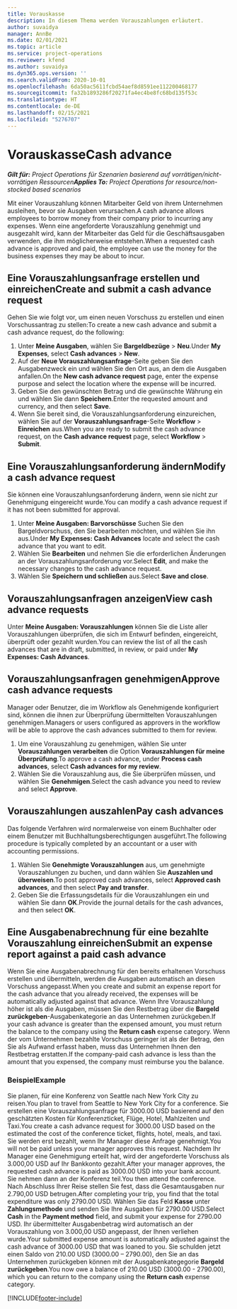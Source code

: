 ```yaml
---
title: Vorauskasse
description: In diesem Thema werden Vorauszahlungen erläutert.
author: suvaidya
manager: AnnBe
ms.date: 02/01/2021
ms.topic: article
ms.service: project-operations
ms.reviewer: kfend
ms.author: suvaidya
ms.dyn365.ops.version: ''
ms.search.validFrom: 2020-10-01
ms.openlocfilehash: 6da50ac5611fcbd54aef8d8591ee112200468177
ms.sourcegitcommit: fa32b1893286f20271fa4ec4be8fc68bd135f53c
ms.translationtype: HT
ms.contentlocale: de-DE
ms.lasthandoff: 02/15/2021
ms.locfileid: "5276707"
---
```

# <a name="cash-advance"></a><span data-ttu-id="b2e5e-103">Vorauskasse</span><span class="sxs-lookup"><span data-stu-id="b2e5e-103">Cash advance</span></span>

<span data-ttu-id="b2e5e-104">_**Gilt für:** Project Operations für Szenarien basierend auf vorrätigen/nicht-vorrätigen Ressourcen_</span><span class="sxs-lookup"><span data-stu-id="b2e5e-104">_**Applies To:** Project Operations for resource/non-stocked based scenarios_</span></span>

<span data-ttu-id="b2e5e-105">Mit einer Vorauszahlung können Mitarbeiter Geld von ihrem Unternehmen ausleihen, bevor sie Ausgaben verursachen.</span><span class="sxs-lookup"><span data-stu-id="b2e5e-105">A cash advance allows employees to borrow money from their company prior to incurring any expenses.</span></span> <span data-ttu-id="b2e5e-106">Wenn eine angeforderte Vorauszahlung genehmigt und ausgezahlt wird, kann der Mitarbeiter das Geld für die Geschäftsausgaben verwenden, die ihm möglicherweise entstehen.</span><span class="sxs-lookup"><span data-stu-id="b2e5e-106">When a requested cash advance is approved and paid, the employee can use the money for the business expenses they may be about to incur.</span></span> 

## <a name="create-and-submit-a-cash-advance-request"></a><span data-ttu-id="b2e5e-107">Eine Vorauszahlungsanfrage erstellen und einreichen</span><span class="sxs-lookup"><span data-stu-id="b2e5e-107">Create and submit a cash advance request</span></span>
<span data-ttu-id="b2e5e-108">Gehen Sie wie folgt vor, um einen neuen Vorschuss zu erstellen und einen Vorschussantrag zu stellen:</span><span class="sxs-lookup"><span data-stu-id="b2e5e-108">To create a new cash advance and submit a cash advance request, do the following:</span></span> 

1. <span data-ttu-id="b2e5e-109">Unter **Meine Ausgaben**, wählen Sie **Bargeldbezüge** > **Neu**.</span><span class="sxs-lookup"><span data-stu-id="b2e5e-109">Under **My Expenses**, select **Cash advances** > **New**.</span></span> 
2. <span data-ttu-id="b2e5e-110">Auf der **Neue Vorauszahlungsanfrage**-Seite geben Sie den Ausgabenzweck ein und wählen Sie den Ort aus, an dem die Ausgaben anfallen.</span><span class="sxs-lookup"><span data-stu-id="b2e5e-110">On the **New cash advance request** page, enter the expense purpose and select the location where the expense will be incurred.</span></span>
3. <span data-ttu-id="b2e5e-111">Geben Sie den gewünschten Betrag und die gewünschte Währung ein und wählen Sie dann **Speichern**.</span><span class="sxs-lookup"><span data-stu-id="b2e5e-111">Enter the requested amount and currency, and then select **Save**.</span></span> 
4. <span data-ttu-id="b2e5e-112">Wenn Sie bereit sind, die Vorauszahlungsanforderung einzureichen, wählen Sie auf der **Vorauszahlungsanfrage**-Seite **Workflow** > **Einreichen** aus.</span><span class="sxs-lookup"><span data-stu-id="b2e5e-112">When you are ready to submit the cash advance request, on the **Cash advance request** page, select **Workflow** > **Submit**.</span></span>

## <a name="modify-a-cash-advance-request"></a><span data-ttu-id="b2e5e-113">Eine Vorauszahlungsanforderung ändern</span><span class="sxs-lookup"><span data-stu-id="b2e5e-113">Modify a cash advance request</span></span>

<span data-ttu-id="b2e5e-114">Sie können eine Vorauszahlungsanforderung ändern, wenn sie nicht zur Genehmigung eingereicht wurde.</span><span class="sxs-lookup"><span data-stu-id="b2e5e-114">You can modify a cash advance request if it has not been submitted for approval.</span></span>

1. <span data-ttu-id="b2e5e-115">Unter **Meine Ausgaben: Barvorschüsse** Suchen Sie den Bargeldvorschuss, den Sie bearbeiten möchten, und wählen Sie ihn aus.</span><span class="sxs-lookup"><span data-stu-id="b2e5e-115">Under **My Expenses: Cash Advances** locate and select the cash advance that you want to edit.</span></span>
2. <span data-ttu-id="b2e5e-116">Wählen Sie **Bearbeiten** und nehmen Sie die erforderlichen Änderungen an der Vorauszahlungsanforderung vor.</span><span class="sxs-lookup"><span data-stu-id="b2e5e-116">Select **Edit**, and make the necessary changes to the cash advance request.</span></span> 
3. <span data-ttu-id="b2e5e-117">Wählen Sie **Speichern und schließen** aus.</span><span class="sxs-lookup"><span data-stu-id="b2e5e-117">Select **Save and close**.</span></span>


## <a name="view-cash-advance-requests"></a><span data-ttu-id="b2e5e-118">Vorauszahlungsanfragen anzeigen</span><span class="sxs-lookup"><span data-stu-id="b2e5e-118">View cash advance requests</span></span>
<span data-ttu-id="b2e5e-119">Unter **Meine Ausgaben: Vorauszahlungen** können Sie die Liste aller Vorauszahlungen überprüfen, die sich im Entwurf befinden, eingereicht, überprüft oder gezahlt wurden.</span><span class="sxs-lookup"><span data-stu-id="b2e5e-119">You can review the list of all the cash advances that are in draft, submitted, in review, or paid under **My Expenses: Cash Advances**.</span></span> 

## <a name="approve-cash-advance-requests"></a><span data-ttu-id="b2e5e-120">Vorauszahlungsanfragen genehmigen</span><span class="sxs-lookup"><span data-stu-id="b2e5e-120">Approve cash advance requests</span></span>

<span data-ttu-id="b2e5e-121">Manager oder Benutzer, die im Workflow als Genehmigende konfiguriert sind, können die ihnen zur Überprüfung übermittelten Vorauszahlungen genehmigen.</span><span class="sxs-lookup"><span data-stu-id="b2e5e-121">Managers or users configured as approvers in the workflow will be able to approve the cash advances submitted to them for review.</span></span> 

1. <span data-ttu-id="b2e5e-122">Um eine Vorauszahlung zu genehmigen, wählen Sie unter **Vorauszahlungen verarbeiten** die Option **Vorauszahlungen für meine Überprüfung**.</span><span class="sxs-lookup"><span data-stu-id="b2e5e-122">To approve a cash advance, under **Process cash advances**, select **Cash advances for my review**.</span></span>
2. <span data-ttu-id="b2e5e-123">Wählen Sie die Vorauszahlung aus, die Sie überprüfen müssen, und wählen Sie **Genehmigen**.</span><span class="sxs-lookup"><span data-stu-id="b2e5e-123">Select the cash advance you need to review and select **Approve**.</span></span>  

## <a name="pay-cash-advances"></a><span data-ttu-id="b2e5e-124">Vorauszahlungen auszahlen</span><span class="sxs-lookup"><span data-stu-id="b2e5e-124">Pay cash advances</span></span> 
<span data-ttu-id="b2e5e-125">Das folgende Verfahren wird normalerweise von einem Buchhalter oder einem Benutzer mit Buchhaltungsberechtigungen ausgeführt.</span><span class="sxs-lookup"><span data-stu-id="b2e5e-125">The following procedure is typically completed by an accountant or a user with accounting permissions.</span></span>

1. <span data-ttu-id="b2e5e-126">Wählen Sie **Genehmigte Vorauszahlungen** aus, um genehmigte Vorauszahlungen zu buchen, und dann wählen Sie **Auszahlen und überweisen**.</span><span class="sxs-lookup"><span data-stu-id="b2e5e-126">To post approved cash advances, select **Approved cash advances**, and then select **Pay and transfer**.</span></span>  
2. <span data-ttu-id="b2e5e-127">Geben Sie die Erfassungsdetails für die Vorauszahlungen ein und wählen Sie dann **OK**.</span><span class="sxs-lookup"><span data-stu-id="b2e5e-127">Provide the journal details for the cash advances, and then select **OK**.</span></span> 

## <a name="submit-an-expense-report-against-a-paid-cash-advance"></a><span data-ttu-id="b2e5e-128">Eine Ausgabenabrechnung für eine bezahlte Vorauszahlung einreichen</span><span class="sxs-lookup"><span data-stu-id="b2e5e-128">Submit an expense report against a paid cash advance</span></span> 

<span data-ttu-id="b2e5e-129">Wenn Sie eine Ausgabenabrechnung für den bereits erhaltenen Vorschuss erstellen und übermitteln, werden die Ausgaben automatisch an diesen Vorschuss angepasst.</span><span class="sxs-lookup"><span data-stu-id="b2e5e-129">When you create and submit an expense report for the cash advance that you already received, the expenses will be automatically adjusted against that advance.</span></span> <span data-ttu-id="b2e5e-130">Wenn Ihre Vorauszahlung höher ist als die Ausgaben, müssen Sie den Restbetrag über die **Bargeld zurückgeben**-Ausgabenkategorie an das Unternehmen zurückgeben.</span><span class="sxs-lookup"><span data-stu-id="b2e5e-130">If your cash advance is greater than the expensed amount, you must return the balance to the company using the **Return cash** expense category.</span></span> <span data-ttu-id="b2e5e-131">Wenn der vom Unternehmen bezahlte Vorschuss geringer ist als der Betrag, den Sie als Aufwand erfasst haben, muss das Unternehmen Ihnen den Restbetrag erstatten.</span><span class="sxs-lookup"><span data-stu-id="b2e5e-131">If the company-paid cash advance is less than the amount that you expensed, the company must reimburse you the balance.</span></span> 

### <a name="example"></a><span data-ttu-id="b2e5e-132">Beispiel</span><span class="sxs-lookup"><span data-stu-id="b2e5e-132">Example</span></span>
<span data-ttu-id="b2e5e-133">Sie planen, für eine Konferenz von Seattle nach New York City zu reisen.</span><span class="sxs-lookup"><span data-stu-id="b2e5e-133">You plan to travel from Seattle to New York City for a conference.</span></span> <span data-ttu-id="b2e5e-134">Sie erstellen eine Vorauszahlungsanfrage für 3000.00 USD basierend auf den geschätzten Kosten für Konferenzticket, Flüge, Hotel, Mahlzeiten und Taxi.</span><span class="sxs-lookup"><span data-stu-id="b2e5e-134">You create a cash advance request for 3000.00 USD based on the estimated the cost of the conference ticket, flights, hotel, meals, and taxi.</span></span> <span data-ttu-id="b2e5e-135">Sie werden erst bezahlt, wenn Ihr Manager diese Anfrage genehmigt.</span><span class="sxs-lookup"><span data-stu-id="b2e5e-135">You will not be paid unless your manager approves this request.</span></span> <span data-ttu-id="b2e5e-136">Nachdem Ihr Manager eine Genehmigung erteilt hat, wird der angeforderte Vorschuss als 3.000,00 USD auf Ihr Bankkonto gezahlt.</span><span class="sxs-lookup"><span data-stu-id="b2e5e-136">After your manager approves, the requested cash advance is paid as 3000.00 USD into your bank account.</span></span> <span data-ttu-id="b2e5e-137">Sie nehmen dann an der Konferenz teil.</span><span class="sxs-lookup"><span data-stu-id="b2e5e-137">You then attend the conference.</span></span> <span data-ttu-id="b2e5e-138">Nach Abschluss Ihrer Reise stellen Sie fest, dass die Gesamtausgaben nur 2.790,00 USD betrugen.</span><span class="sxs-lookup"><span data-stu-id="b2e5e-138">After completing your trip, you find that the total expenditure was only 2790.00 USD.</span></span> <span data-ttu-id="b2e5e-139">Wählen Sie das Feld **Kasse** unter **Zahlungsmethode** und senden Sie Ihre Ausgaben für 2790.00 USD.</span><span class="sxs-lookup"><span data-stu-id="b2e5e-139">Select **Cash** in the **Payment method** field, and submit your expense for 2790.00 USD.</span></span> <span data-ttu-id="b2e5e-140">Ihr übermittelter Ausgabenbetrag wird automatisch an der Vorauszahlung von 3.000,00 USD angepasst, der Ihnen verliehen wurde.</span><span class="sxs-lookup"><span data-stu-id="b2e5e-140">Your submitted expense amount is automatically adjusted against the cash advance of 3000.00 USD that was loaned to you.</span></span> <span data-ttu-id="b2e5e-141">Sie schulden jetzt einen Saldo von 210.00 USD (3000.00 – 2790.00), den Sie an das Unternehmen zurückgeben können mit der Ausgabenkategegorie **Bargeld zurückgeben**.</span><span class="sxs-lookup"><span data-stu-id="b2e5e-141">You now owe a balance of 210.00 USD (3000.00 - 2790.00), which you can return to the company using the **Return cash** expense category.</span></span>



[!INCLUDE[footer-include](../includes/footer-banner.md)]